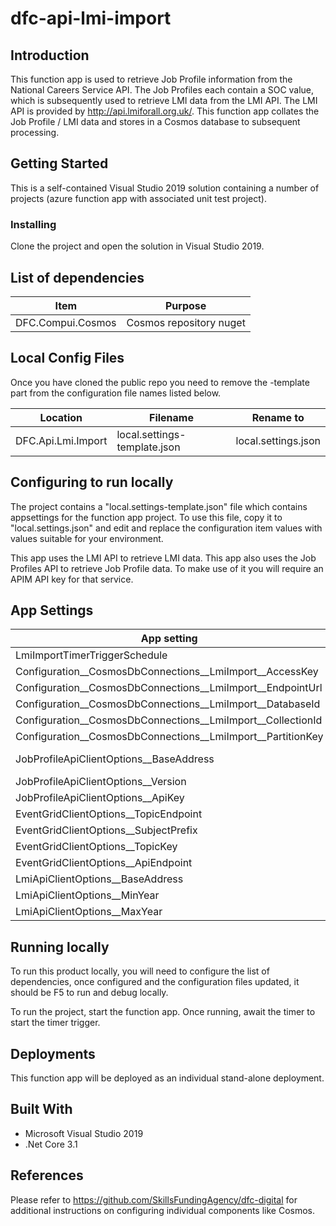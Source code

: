 # dfc-api-lmi-import
## Introduction

This function app is used to retrieve Job Profile information from the National Careers Service API. The Job Profiles each contain a SOC value, which is subsequently used to retrieve LMI data from the LMI API.
The LMI API is provided by http://api.lmiforall.org.uk/.
This function app collates the Job Profile / LMI data and stores in a Cosmos database to subsequent processing.

## Getting Started

This is a self-contained Visual Studio 2019 solution containing a number of projects (azure function app with associated unit test project).

### Installing

Clone the project and open the solution in Visual Studio 2019.

## List of dependencies

|Item	|Purpose|
|-------|-------|
DFC.Compui.Cosmos|Cosmos repository nuget|

## Local Config Files

Once you have cloned the public repo you need to remove the -template part from the configuration file names listed below.

| Location | Filename | Rename to |
|-------|-------|-------|
| DFC.Api.Lmi.Import |local.settings-template.json | local.settings.json |

## Configuring to run locally

The project contains a "local.settings-template.json" file which contains appsettings for the function app project. To use this file, copy it to "local.settings.json" and edit and replace the configuration item values with values suitable for your environment.

This app uses the LMI API to retrieve LMI data. This app also uses the Job Profiles API to retrieve Job Profile data. To make use of it you will require an APIM API key for that service.

## App Settings

| App setting | Value |
|-------|-------|
LmiImportTimerTriggerSchedule | * * * * * * |
|Configuration__CosmosDbConnections__LmiImport__AccessKey|__CosmosAccessKey__|
|Configuration__CosmosDbConnections__LmiImport__EndpointUrl|__CosmosEndpoint__|
|Configuration__CosmosDbConnections__LmiImport__DatabaseId|dfc-api-lmi-import|
|Configuration__CosmosDbConnections__LmiImport__CollectionId|lmi-for-all-data|
|Configuration__CosmosDbConnections__LmiImport__PartitionKey|/PartitionKey|
JobProfileApiClientOptions__BaseAddress | Job Profiles summary API endpoint |
JobProfileApiClientOptions__Version | v1 |
JobProfileApiClientOptions__ApiKey | APIM key for PP JobProfiles api |
EventGridClientOptions__TopicEndpoint | Event grid topic endpoint |
EventGridClientOptions__SubjectPrefix | Message subject prefix |
EventGridClientOptions__TopicKey | Event grid topic key |
EventGridClientOptions__ApiEndpoint | Content API endpoint |
LmiApiClientOptions__BaseAddress | https://api.lmiforall.org.uk/api/v1/ |
LmiApiClientOptions__MinYear | 2021 |
LmiApiClientOptions__MaxYear | 2027 |

## Running locally

To run this product locally, you will need to configure the list of dependencies, once configured and the configuration files updated, it should be F5 to run and debug locally.

To run the project, start the function app. Once running, await the timer to start the timer trigger.

## Deployments

This function app will be deployed as an individual stand-alone deployment.

## Built With

* Microsoft Visual Studio 2019
* .Net Core 3.1

## References

Please refer to https://github.com/SkillsFundingAgency/dfc-digital for additional instructions on configuring individual components like Cosmos.
